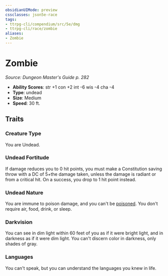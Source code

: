 ```yaml
---
obsidianUIMode: preview
cssclasses: json5e-race
tags:
- ttrpg-cli/compendium/src/5e/dmg
- ttrpg-cli/race/zombie
aliases:
- Zombie
---
```

# Zombie
*Source: Dungeon Master's Guide p. 282*  


- **Ability Scores**: str +1 con +2 int -6 wis -4 cha -4
- **Type**: undead
- **Size**: Medium
- **Speed**: 30 ft.

## Traits

### Creature Type

You are Undead.

### Undead Fortitude

If damage reduces you to 0 hit points, you must make a Constitution saving throw with a DC of 5+the damage taken, unless the damage is radiant or from a critical hit. On a success, you drop to 1 hit point instead.

### Undead Nature

You are immune to poison damage, and you can't be [poisoned](/3-Mechanics/CLI/Rules/conditions.md#Poisoned). You don't require air, food, drink, or sleep.

### Darkvision

You can see in dim light within 60 feet of you as if it were bright light, and in darkness as if it were dim light. You can't discern color in darkness, only shades of gray.

### Languages

You can't speak, but you can understand the languages you knew in life.